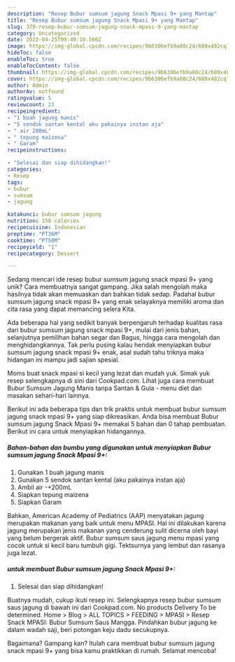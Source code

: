 ```yaml
---
description: "Resep Bubur sumsum jagung Snack Mpasi 9+ yang Mantap"
title: "Resep Bubur sumsum jagung Snack Mpasi 9+ yang Mantap"
slug: 370-resep-bubur-sumsum-jagung-snack-mpasi-9-yang-mantap
category: Uncategorized
date: 2022-04-25T09:49:10.566Z
image: https://img-global.cpcdn.com/recipes/9b6306efb9a80c24/680x482cq70/bubur-sumsum-jagung-snack-mpasi-9-foto-resep-utama.jpg
hideToc: false
enableToc: true
enableTocContent: false
thumbnail: https://img-global.cpcdn.com/recipes/9b6306efb9a80c24/680x482cq70/bubur-sumsum-jagung-snack-mpasi-9-foto-resep-utama.jpg
cover: https://img-global.cpcdn.com/recipes/9b6306efb9a80c24/680x482cq70/bubur-sumsum-jagung-snack-mpasi-9-foto-resep-utama.jpg
author: Admin
authorAv: notfound
ratingvalue: 5
reviewcount: 23
recipeingredient:
- "1 buah jagung manis"
- "5 sendok santan kental aku pakainya instan aja"
- " air 200mL"
- " tepung maizena"
- " Garam"
recipeinstructions:

- "Selesai dan siap dihidangkan!"
categories:
- Resep
tags:
- bubur
- sumsum
- jagung

katakunci: bubur sumsum jagung 
nutrition: 158 calories
recipecuisine: Indonesian
preptime: "PT36M"
cooktime: "PT50M"
recipeyield: "1"
recipecategory: Dessert

---
```





Sedang mencari ide resep bubur sumsum jagung snack mpasi 9+ yang unik? Cara membuatnya sangat gampang. Jika salah mengolah maka hasilnya tidak akan memuaskan dan bahkan tidak sedap. Padahal bubur sumsum jagung snack mpasi 9+ yang enak selayaknya memiliki aroma dan cita rasa yang dapat memancing selera Kita.





Ada beberapa hal yang sedikit banyak berpengaruh terhadap kualitas rasa dari bubur sumsum jagung snack mpasi 9+, mulai dari jenis bahan, selanjutnya pemilihan bahan segar dan Bagus, hingga cara mengolah dan menghidangkannya. Tak perlu pusing kalau hendak menyiapkan bubur sumsum jagung snack mpasi 9+ enak,      asal sudah tahu triknya maka hidangan ini mampu jadi sajian spesial.














Moms buat snack mpasi si kecil yang lezat dan mudah yuk. Simak yuk resep selengkapnya di sini dari Cookpad.com. Lihat juga cara membuat Bubur Sumsum Jagung Manis tanpa Santan &amp; Gula - menu diet dan masakan sehari-hari lainnya.






Berikut ini ada beberapa tips dan trik praktis untuk membuat bubur sumsum jagung snack mpasi 9+ yang siap dikreasikan. Anda bisa membuat Bubur sumsum jagung Snack Mpasi 9+ memakai 5 bahan dan 0 tahap pembuatan. Berikut ini cara untuk menyiapkan hidangannya.

<!--inarticleads1-->

##### Bahan-bahan dan bumbu yang digunakan untuk menyiapkan Bubur sumsum jagung Snack Mpasi 9+:

1. Gunakan 1 buah jagung manis
1. Gunakan 5 sendok santan kental (aku pakainya instan aja)
1. Ambil  air -+200mL
1. Siapkan  tepung maizena
1. Siapkan  Garam


Bahkan, American Academy of Pediatrics (AAP) menyatakan jagung merupakan makanan yang baik untuk menu MPASI. Hal ini dilakukan karena jagung merupakan jenis makanan yang cenderung sulit dicerna oleh bayi yang belum bergerak aktif. Bubur sumsum saus jagung menu mpasi yang cocok untuk si kecil baru tumbuh gigi. Tektsurnya yang lembut dan rasanya juga lezat. 

<!--inarticleads2-->

#####  untuk membuat Bubur sumsum jagung Snack Mpasi 9+:


1. Selesai dan siap dihidangkan!

Buatnya mudah, cukup ikuti resep ini. Selengkapnya resep bubur sumsum saus jagung di bawah ini dari Cookpad.com. No products Delivery To be determined. Home &gt; Blog &gt; ALL TOPICS &gt; FEEDING &gt; MPASI &gt; Resep Snack MPASI: Bubur Sumsum Saus Mangga. Pindahkan bubur jagung ke dalam wadah saji, beri potongan keju dadu secukupnya. 

Bagaimana? Gampang kan? Itulah cara membuat bubur sumsum jagung snack mpasi 9+ yang bisa kamu praktikkan di rumah. Selamat mencoba!
